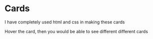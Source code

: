 # Cards
I have completely used html and css in making  these cards

Hover the card, then you would be able to see different different cards
